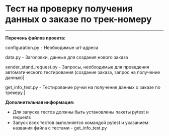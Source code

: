 ﻿# Тест на проверку получения данных о заказе по трек-номеру
****
**Перечень файлов проекта:**

configuration.py - Необходимые url-адреса 

data.py - Заголовки, данные для создания нового заказа

sender_stand_request.py - Запросы, необходимые для проведения автоматического тестирования (создание заказа, запрос на получение данных)| 

get_info_test.py - Тестирование ручки на получение данных о заказе по трекеру.| 



**Дополнительная информация:**
- Для запуска тестов должны быть установлены пакеты pytest и requests
- Запуск всех тестов выполняется командой pytest и указанием названия файла с тестами - get_info_test.py

